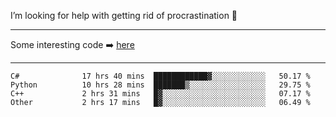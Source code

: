 I’m looking for help with getting rid of procrastination 🤔

-----

Some interesting code :arrow_right: [here](https://github.com/zhen8838/playground)

-----

<!--START_SECTION:waka-->

```text
C#              17 hrs 40 mins  ████████████▓░░░░░░░░░░░░   50.17 %
Python          10 hrs 28 mins  ███████▒░░░░░░░░░░░░░░░░░   29.75 %
C++             2 hrs 31 mins   █▓░░░░░░░░░░░░░░░░░░░░░░░   07.17 %
Other           2 hrs 17 mins   █▓░░░░░░░░░░░░░░░░░░░░░░░   06.49 %
```

<!--END_SECTION:waka-->

<!--
**zhen8838/zhen8838** is a ✨ _special_ ✨ repository because its `README.md` (this file) appears on your GitHub profile.

Here are some ideas to get you started:

- 🔭 I’m currently working on ...
- 🌱 I’m currently learning ...
- 👯 I’m looking to collaborate on ...
 ...
- 💬 Ask me about ...
- 📫 How to reach me: ...
- 😄 Pronouns: ...
- ⚡ Fun fact: ...
-->
